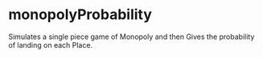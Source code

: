 # monopolyProbability
Simulates a single piece game of Monopoly and then Gives the probability of landing on each Place.
